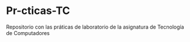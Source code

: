 # Pr-cticas-TC

Repositorio con las práticas de laboratorio de la asignatura de Tecnología de Computadores
